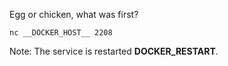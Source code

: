 Egg or chicken, what was first?

`nc __DOCKER_HOST__ 2208`

Note: The service is restarted __DOCKER_RESTART__.